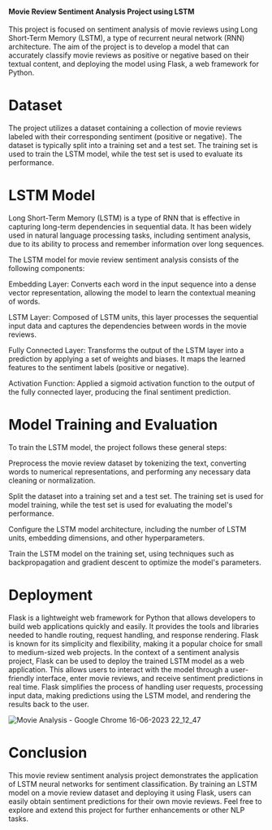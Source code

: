 #### Movie Review Sentiment Analysis Project using LSTM
This project is focused on sentiment analysis of movie reviews using Long Short-Term Memory (LSTM), a type of recurrent neural network (RNN) architecture. The aim of the project is to develop a model that can accurately classify movie reviews as positive or negative based on their textual content, and deploying the model using Flask, a web framework for Python.

# Dataset
The project utilizes a dataset containing a collection of movie reviews labeled with their corresponding sentiment (positive or negative). The dataset is typically split into a training set and a test set. The training set is used to train the LSTM model, while the test set is used to evaluate its performance.

# LSTM Model
Long Short-Term Memory (LSTM) is a type of RNN that is effective in capturing long-term dependencies in sequential data. It has been widely used in natural language processing tasks, including sentiment analysis, due to its ability to process and remember information over long sequences.

The LSTM model for movie review sentiment analysis consists of the following components:

Embedding Layer: Converts each word in the input sequence into a dense vector representation, allowing the model to learn the contextual meaning of words.

LSTM Layer: Composed of LSTM units, this layer processes the sequential input data and captures the dependencies between words in the movie reviews.

Fully Connected Layer: Transforms the output of the LSTM layer into a prediction by applying a set of weights and biases. It maps the learned features to the sentiment labels (positive or negative).

Activation Function: Applied a sigmoid activation function to the output of the fully connected layer, producing the final sentiment prediction.

# Model Training and Evaluation
To train the LSTM model, the project follows these general steps:

Preprocess the movie review dataset by tokenizing the text, converting words to numerical representations, and performing any necessary data cleaning or normalization.

Split the dataset into a training set and a test set. The training set is used for model training, while the test set is used for evaluating the model's performance.

Configure the LSTM model architecture, including the number of LSTM units, embedding dimensions, and other hyperparameters.

Train the LSTM model on the training set, using techniques such as backpropagation and gradient descent to optimize the model's parameters.

# Deployment
Flask is a lightweight web framework for Python that allows developers to build web applications quickly and easily. It provides the tools and libraries needed to handle routing, request handling, and response rendering. Flask is known for its simplicity and flexibility, making it a popular choice for small to medium-sized web projects.
In the context of a sentiment analysis project, Flask can be used to deploy the trained LSTM model as a web application. This allows users to interact with the model through a user-friendly interface, enter movie reviews, and receive sentiment predictions in real time. Flask simplifies the process of handling user requests, processing input data, making predictions using the LSTM model, and rendering the results back to the user.

![Movie Analysis - Google Chrome 16-06-2023 22_12_47](https://github.com/Sameeruddin8/Movie-review-sentiment-analysis/assets/102674044/8fed2d10-2ef5-444a-94d6-46fd6f50dab0)


# Conclusion
This movie review sentiment analysis project demonstrates the application of LSTM neural networks for sentiment classification. By training an LSTM model on a movie review dataset and deploying it using Flask, users can easily obtain sentiment predictions for their own movie reviews. Feel free to explore and extend this project for further enhancements or other NLP tasks.
